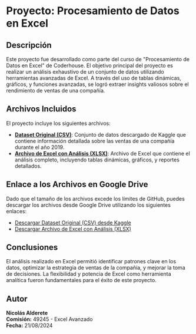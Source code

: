 # Proyecto: Procesamiento de Datos en Excel

## Descripción
Este proyecto fue desarrollado como parte del curso de "Procesamiento de Datos en Excel" de Coderhouse. El objetivo principal del proyecto es realizar un análisis exhaustivo de un conjunto de datos utilizando herramientas avanzadas de Excel. A través del uso de tablas dinámicas, gráficos, y funciones avanzadas, se logró extraer insights valiosos sobre el rendimiento de ventas de una compañía.

## Archivos Incluidos
El proyecto incluye los siguientes archivos:

- **[Dataset Original (CSV)](https://www.kaggle.com/datasets/vincentcornlius/sales-orders)**: Conjunto de datos descargado de Kaggle que contiene información detallada sobre las ventas de una compañía durante el año 2019.
- **[Archivo de Excel con Análisis (XLSX)](https://drive.google.com/drive/folders/1ZG0yeJOI1S-qeU43dSezUEjr6BitaqsO)**: Archivo de Excel que contiene el análisis completo, incluyendo tablas dinámicas, gráficos, y reportes detallados.

## Enlace a los Archivos en Google Drive
Dado que el tamaño de los archivos excede los límites de GitHub, puedes descargar los archivos desde Google Drive utilizando los siguientes enlaces:

- [Descargar Dataset Original (CSV) desde Kaggle](https://www.kaggle.com/datasets/vincentcornlius/sales-orders)
- [Descargar Archivo de Excel con Análisis (XLSX)](https://drive.google.com/drive/folders/1ZG0yeJOI1S-qeU43dSezUEjr6BitaqsO)

## Conclusiones
El análisis realizado en Excel permitió identificar patrones clave en los datos, optimizar la estrategia de ventas de la compañía, y mejorar la toma de decisiones. La flexibilidad y potencia de Excel como herramienta analítica fueron fundamentales para el éxito de este proyecto.

## Autor
**Nicolás Alderete**  
**Comisión:** 49245 - Excel Avanzado  
**Fecha:** 21/08/2024
